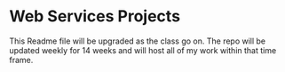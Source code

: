 # Web Services Projects

This Readme file will be upgraded as the class go on. The repo will be updated weekly for 14 weeks and will host all of my work within that time frame.